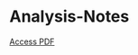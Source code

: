# Analysis-Notes

<a href="#" onclick='window.open("[http://www.foracure.org.au](https://joshuaan.github.io/Analysis-Notes/main.pdf)");return false;'>Access PDF</a>
